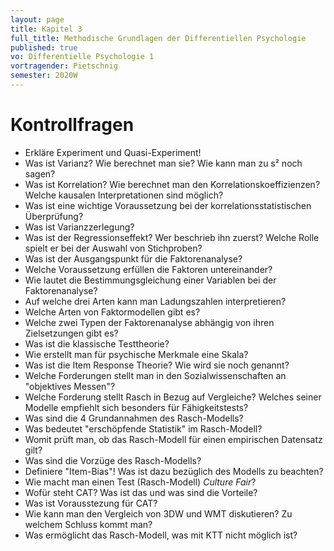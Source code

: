 ```yaml
---
layout: page
title: Kapitel 3
full_title: Methodische Grundlagen der Differentiellen Psychologie
published: true
vo: Differentielle Psychologie 1
vortragender: Pietschnig
semester: 2020W
---
```


# Kontrollfragen

* Erkläre Experiment und Quasi-Experiment!
* Was ist Varianz? Wie berechnet man sie? Wie kann man zu s² noch sagen?
* Was ist Korrelation? Wie berechnet man den Korrelationskoeffizienzen? Welche kausalen Interpretationen sind möglich?
* Was ist eine wichtige Voraussetzung bei der korrelationsstatistischen Überprüfung?
* Was ist Varianzzerlegung?
* Was ist der Regressionseffekt? Wer beschrieb ihn zuerst? Welche Rolle spielt er bei der Auswahl von Stichproben?
* Was ist der Ausgangspunkt für die Faktorenanalyse?
* Welche Voraussetzung erfüllen die Faktoren untereinander?
* Wie lautet die Bestimmungsgleichung einer Variablen bei der Faktorenanalyse?
* Auf welche drei Arten kann man Ladungszahlen interpretieren?
* Welche Arten von Faktormodellen gibt es?
* Welche zwei Typen der Faktorenanalyse abhängig von ihren Zielsetzungen gibt es?
* Was ist die klassische Testtheorie?
* Wie erstellt man für psychische Merkmale eine Skala?
* Was ist die Item Response Theorie? Wie wird sie noch genannt?
* Welche Forderungen stellt man in den Sozialwissenschaften an "objektives Messen"?
* Welche Forderung stellt Rasch in Bezug auf Vergleiche? Welches seiner Modelle empfiehlt sich besonders für Fähigkeitstests?
* Was sind die 4 Grundannahmen des Rasch-Modells?
* Was bedeutet "erschöpfende Statistik" im Rasch-Modell?
* Womit prüft man, ob das Rasch-Modell für einen empirischen Datensatz gilt?
* Was sind die Vorzüge des Rasch-Modells?
* Definiere "Item-Bias"! Was ist dazu bezüglich des Modells zu beachten?
* Wie macht man einen Test (Rasch-Modell) _Culture Fair_?
* Wofür steht CAT? Was ist das und was sind die Vorteile?
* Was ist Vorausstezung für CAT?
* Wie kann man den Vergleich von 3DW und WMT diskutieren? Zu welchem Schluss kommt man?
* Was ermöglicht das Rasch-Modell, was mit KTT nicht möglich ist?
